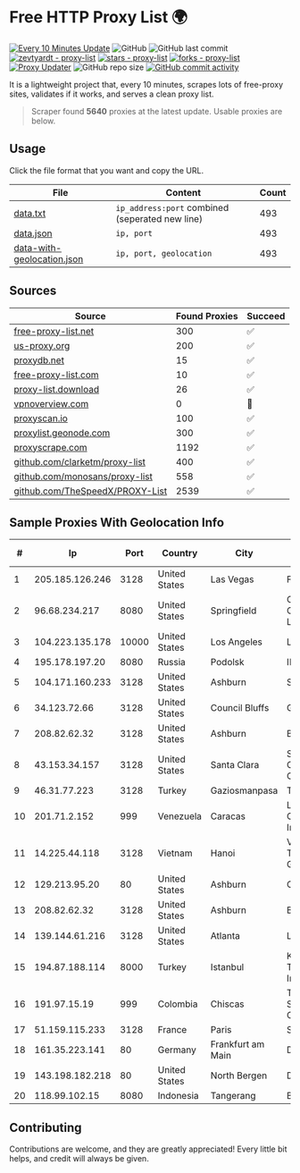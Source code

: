 
# Free HTTP Proxy List 🌍

[![Every 10 Minutes Update](https://github.com/mertguvencli/http-proxy-list/actions/workflows/main.yml/badge.svg?branch=main)](https://github.com/mertguvencli/http-proxy-list/actions/workflows/main.yml)
![GitHub](https://img.shields.io/github/license/mertguvencli/http-proxy-list)
![GitHub last commit](https://img.shields.io/github/last-commit/mertguvencli/http-proxy-list)
[![zevtyardt - proxy-list](https://img.shields.io/static/v1?label=zevtyardt&message=proxy-list&color=blue&logo=github)](https://github.com/zevtyardt/proxy-list "Go to GitHub repo")
[![stars - proxy-list](https://img.shields.io/github/stars/zevtyardt/proxy-list?style=social)](https://github.com/zevtyardt/proxy-list)
[![forks - proxy-list](https://img.shields.io/github/forks/zevtyardt/proxy-list?style=social)](https://github.com/zevtyardt/proxy-list)
[![Proxy Updater](https://github.com/zevtyardt/proxy-list/workflows/Proxy%20Updater/badge.svg)](https://github.com/zevtyardt/proxy-list/actions?query=workflow:"Proxy+Updater")
![GitHub repo size](https://img.shields.io/github/repo-size/zevtyardt/proxy-list)
[![GitHub commit activity](https://img.shields.io/github/commit-activity/m/zevtyardt/proxy-list?logo=commits)](https://github.com/zevtyardt/proxy-list/commits/main)

It is a lightweight project that, every 10 minutes, scrapes lots of free-proxy sites, validates if it works, and serves a clean proxy list.

> Scraper found **5640** proxies at the latest update. Usable proxies are below.

## Usage

Click the file format that you want and copy the URL.

|File|Content|Count|
|----|-------|-----|
|[data.txt](https://raw.githubusercontent.com/mertguvencli/http-proxy-list/main/proxy-list/data.txt)|`ip_address:port` combined (seperated new line)|493|
|[data.json](https://raw.githubusercontent.com/mertguvencli/http-proxy-list/main/proxy-list/data.json)|`ip, port`|493|
|[data-with-geolocation.json](https://raw.githubusercontent.com/mertguvencli/http-proxy-list/main/proxy-list/data-with-geolocation.json)|`ip, port, geolocation`|493|

## Sources

|Source|Found Proxies|Succeed|
|------|-------------|-------|
|[free-proxy-list.net](https://free-proxy-list.net)|300|✅|
|[us-proxy.org](https://www.us-proxy.org)|200|✅|
|[proxydb.net](http://proxydb.net)|15|✅|
|[free-proxy-list.com](https://free-proxy-list.com/?page=&port=&type%5B%5D=http&type%5B%5D=https&up_time=0&search=Search)|10|✅|
|[proxy-list.download](https://www.proxy-list.download/HTTP)|26|✅|
|[vpnoverview.com](https://vpnoverview.com/privacy/anonymous-browsing/free-proxy-servers)|0|🚫|
|[proxyscan.io](https://www.proxyscan.io)|100|✅|
|[proxylist.geonode.com](https://proxylist.geonode.com/api/proxy-list?limit=300&page=1&sort_by=lastChecked&sort_type=desc&protocols=http,https)|300|✅|
|[proxyscrape.com](https://api.proxyscrape.com/v2/?request=displayproxies&protocol=http&timeout=10000&country=all&ssl=all&anonymity=all)|1192|✅|
|[github.com/clarketm/proxy-list](https://raw.githubusercontent.com/clarketm/proxy-list/master/proxy-list-raw.txt)|400|✅|
|[github.com/monosans/proxy-list](https://raw.githubusercontent.com/monosans/proxy-list/main/proxies/http.txt)|558|✅|
|[github.com/TheSpeedX/PROXY-List](https://raw.githubusercontent.com/TheSpeedX/PROXY-List/master/http.txt)|2539|✅|


## Sample Proxies With Geolocation Info

|#|Ip|Port|Country|City|Internet Service Provider|
|-|--|----|-------|----|-------------------------|
|1|205.185.126.246|3128|United States|Las Vegas|FranTech Solutions|
|2|96.68.234.217|8080|United States|Springfield|Comcast Cable Communications, LLC|
|3|104.223.135.178|10000|United States|Los Angeles|LayerHost|
|4|195.178.197.20|8080|Russia|Podolsk|IIP|
|5|104.171.160.233|3128|United States|Ashburn|Sneaker Server|
|6|34.123.72.66|3128|United States|Council Bluffs|Google LLC|
|7|208.82.62.32|3128|United States|Ashburn|Bernardi Sounds|
|8|43.153.34.157|3128|United States|Santa Clara|Shenzhen Tencent Computer Systems Company Limited|
|9|46.31.77.223|3128|Turkey|Gaziosmanpasa|Talha Bogaz|
|10|201.71.2.152|999|Venezuela|Caracas|Level 3 Communications, Inc.|
|11|14.225.44.118|3128|Vietnam|Hanoi|Vietnam Posts and Telecommunications Group|
|12|129.213.95.20|80|United States|Ashburn|Oracle Corporation|
|13|208.82.62.32|3128|United States|Ashburn|Bernardi Sounds|
|14|139.144.61.216|3128|United States|Atlanta|Linode, LLC|
|15|194.87.188.114|8000|Turkey|Istanbul|Kadir Huseyin Tezcan Nosspeed Internet Teknolojileri|
|16|191.97.15.19|999|Colombia|Chiscas|TV AZTECA SUCURSAL COLOMBIA|
|17|51.159.115.233|3128|France|Paris|SCALEWAY|
|18|161.35.223.141|80|Germany|Frankfurt am Main|DigitalOcean, LLC|
|19|143.198.182.218|80|United States|North Bergen|DigitalOcean, LLC|
|20|118.99.102.15|8080|Indonesia|Tangerang|Biznet Metronet|



## Contributing

Contributions are welcome, and they are greatly appreciated! Every
little bit helps, and credit will always be given.


